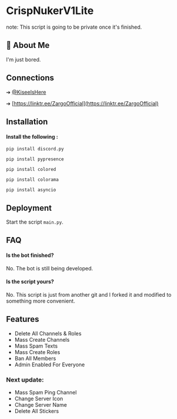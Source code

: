 
# CrispNukerV1Lite

note: This script is going to be private once it's finished.




## 🚀 About Me
I'm just bored.


## Connections

➔ [@KiseeIsHere](https://twitter.com/KiseeIsHere?t=h9t3pNrzU3YHoFs_1oZfHA&s=09)

➔ [https://linktr.ee/ZargoOfficial](https://linktr.ee/ZargoOfficial)

## Installation

#### Install the following :


```
pip install discord.py
```

```
pip install pypresence
```
```
pip install colored
```
```
pip install colorama
```
```
pip install asyncio
```
## Deployment

Start the script ``main.py``.


## FAQ

#### Is the bot finished?

No. The bot is still being developed.

#### Is the script yours?

No. This script is just from another git and I forked it and modified to something more convenient.


## Features

 - Delete All Channels & Roles
 - Mass Create Channels
 - Mass Spam Texts
 - Mass Create Roles
 - Ban All Members
 - Admin Enabled For Everyone

### Next update: 
- Mass Spam Ping Channel
- Change Server Icon
- Change Server Name
- Delete All Stickers